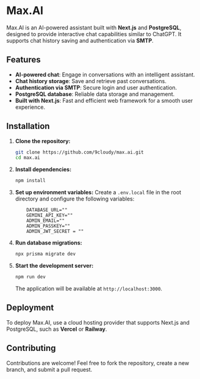 # Max.AI

Max.AI is an AI-powered assistant built with **Next.js** and **PostgreSQL**, designed to provide interactive chat capabilities similar to ChatGPT. It supports chat history saving and authentication via **SMTP**.

## Features

- **AI-powered chat**: Engage in conversations with an intelligent assistant.
- **Chat history storage**: Save and retrieve past conversations.
- **Authentication via SMTP**: Secure login and user authentication.
- **PostgreSQL database**: Reliable data storage and management.
- **Built with Next.js**: Fast and efficient web framework for a smooth user experience.

## Installation

1. **Clone the repository:**
   ```sh
   git clone https://github.com/9cloudy/max.ai.git
   cd max.ai
   ```

2. **Install dependencies:**
   ```sh
   npm install
   ```

3. **Set up environment variables:**
   Create a `.env.local` file in the root directory and configure the following variables:
   ```env
       DATABASE_URL=""
       GEMINI_API_KEY=""
       ADMIN_EMAIL=""
       ADMIN_PASSKEY=""
       ADMIN_JWT_SECRET = ""
   ```

4. **Run database migrations:**
   ```sh
   npx prisma migrate dev
   ```

5. **Start the development server:**
   ```sh
   npm run dev
   ```
   The application will be available at `http://localhost:3000`.

## Deployment

To deploy Max.AI, use a cloud hosting provider that supports Next.js and PostgreSQL, such as **Vercel** or **Railway**.

## Contributing

Contributions are welcome! Feel free to fork the repository, create a new branch, and submit a pull request.
